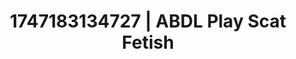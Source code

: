 ---
categories:
- Ass worship
- Morning passion
- Lip gloss fantasy
- Smudged makeup
- Cheerleader roleplay
image: /assets/images/1747183134727.jpg
layout: post
seo:
  description: Featured content with high-quality Scat Fetish, ABDL Play. HD images
    available.
  keywords: Scat Fetish, ABDL Play
  og_image: /assets/images/1747183134727.jpg
  schema_type: VisualArtwork
tags:
- ABDL Play
- Scat Fetish
- '#1747183134727'
title: 1747183134727 | ABDL Play Scat Fetish
---